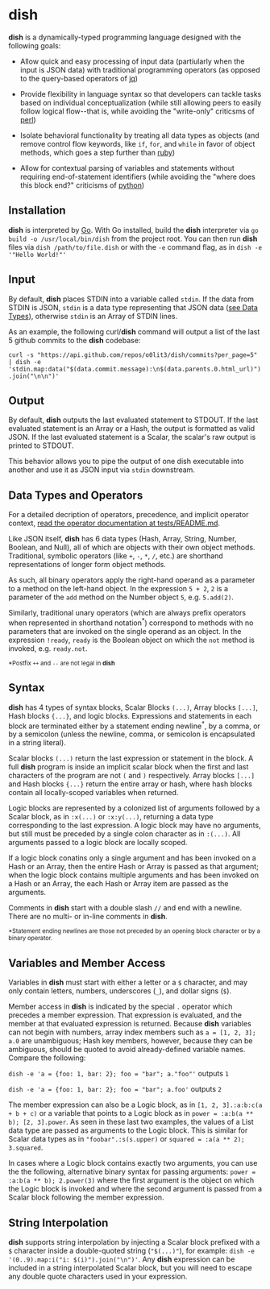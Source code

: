 # dish
**dish** is a dynamically-typed programming language designed with the following goals:

* Allow quick and easy processing of input data (partiularly when the input is JSON data) with traditional programming operators (as opposed to the query-based operators of [jq](https://github.com/stedolan/jq#readme))

* Provide flexibility in language syntax so that developers can tackle tasks based on individual conceptualization (while still allowing peers to easily follow logical flow--that is, while avoiding the "write-only" criticsms of [perl](https://github.com/Perl/perl5#readme))

* Isolate behavioral functionality by treating all data types as objects (and remove control flow keywords, like `if`, `for`, and `while` in favor of object methods, which goes a step further than [ruby](https://github.com/ruby/ruby#readme))

* Allow for contextual parsing of variables and statements without requiring end-of-statement identifiers (while avoiding the "where does this block end?" criticisms of [python](https://github.com/python/cpython#readme))

## Installation
**dish** is interpreted by [Go](https://github.com/golang/go#readme). With Go installed, build the **dish** interpreter via `go build -o /usr/local/bin/dish` from the project root. You can then run **dish** files via `dish /path/to/file.dish` or with the `-e` command flag, as in `dish -e '"Hello World!"'`

## Input
By default, **dish** places STDIN into a variable called `stdin`. If the data from STDIN is JSON, `stdin` is a data type representing that JSON data ([see Data Types](#data-types-and-operators)), otherwise `stdin` is an Array of STDIN lines.

As an example, the following curl/**dish** command will output a list of the last 5 github commits to the **dish** codebase:

```curl -s "https://api.github.com/repos/o0lit3/dish/commits?per_page=5" | dish -e 'stdin.map:data("$(data.commit.message):\n$(data.parents.0.html_url)").join("\n\n")'```

## Output
By default, **dish** outputs the last evaluated statement to STDOUT. If the last evaluated statement is an Array or a Hash, the output is formatted as valid JSON. If the last evaluated statement is a Scalar, the scalar's raw output is printed to STDOUT.

This behavior allows you to pipe the output of one dish executable into another and use it as JSON input via `stdin` downstream.

## Data Types and Operators
For a detailed decription of operators, precedence, and implicit operator context, [read the operator documentation at tests/README.md](tests/README.md).

Like JSON itself, **dish** has 6 data types (Hash, Array, String, Number, Boolean, and Null), all of which are objects with their own object methods. Traditional, symbolic operators (like `+`, `-`, `*`, `/`, etc.) are shorthand representations of longer form object methods.

As such, all binary operators apply the right-hand operand as a parameter to a method on the left-hand object. In the expression `5 + 2`, `2` is a parameter of the `add` method on the Number object `5`, e.g. `5.add(2)`.

Similarly, traditional unary operators (which are always prefix operators when represented in shorthand notation<sup>*</sup>) correspond to methods with no parameters that are invoked on the single operand as an object. In the expression `!ready`, `ready` is the Boolean object on which the `not` method is invoked, e.g. `ready.not`.

<sub>*Postfix `++` and `--` are not legal in **dish**</sub>

## Syntax
**dish** has 4 types of syntax blocks, Scalar Blocks `(...)`, Array blocks `[...]`, Hash blocks `{...}`, and logic blocks. Expressions and statements in each block are terminated either by a statement ending newline<sup>*</sup>, by a comma, or by a semicolon (unless the newline, comma, or semicolon is encapsulated in a string literal).

Scalar blocks `(...)` return the last expression or statement in the block. A full **dish** program is inside an implicit scalar block when the first and last characters of the program are not `(` and `)` respectively. Array blocks `[...]` and Hash blocks `{...}` return the entire array or hash, where hash blocks contain all locally-scoped variables when returned.

Logic blocks are represented by a colonized list of arguments followed by a Scalar block, as in `:x(...)` or `:x:y(...)`, returning a data type corresponding to the last expression. A logic block may have no arguments, but still must be preceded by a single colon character as in `:(...)`. All arguments passed to a logic block are locally scoped.

If a logic block conatins only a single argument and has been invoked on a Hash or an Array, then the entire Hash or Array is passed as that argument; when the logic block contains multiple arguments and has been invoked on a Hash or an Array, the each Hash or Array item are passed as the arguments.

Comments in **dish** start with a double slash `//` and end with a newline. There are no multi- or in-line comments in **dish**.

<sub>*Statement ending newlines are those not preceded by an opening block character or by a binary operator.</sub>

## Variables and Member Access
Variables in **dish** must start with either a letter or a `$` character, and may only contain letters, numbers, underscores (`_`), and dollar signs (`$`).

Member access in **dish** is indicated by the special `.` operator which precedes a member expression. That expression is evaluated, and the member at that evaluated expression is returned. Because **dish** variables can not begin with numbers, array index members such as `a = [1, 2, 3]; a.0` are unambiguous; Hash key members, however, because they can be ambiguous, should be quoted to avoid already-defined variable names. Compare the following:

`dish -e 'a = {foo: 1, bar: 2}; foo = "bar"; a."foo"'` outputs `1`

`dish -e 'a = {foo: 1, bar: 2}; foo = "bar"; a.foo'` outputs `2`

The member expression can also be a Logic block, as in `[1, 2, 3].:a:b:c(a + b + c)` or a variable that points to a Logic block as in `power = :a:b(a ** b); [2, 3].power`. As seen in these last two examples, the values of a List data type are passed as arguments to the Logic block. This is similar for Scalar data types as in `"foobar".:s(s.upper)` or `squared = :a(a ** 2); 3.squared`.

In cases where a Logic block contains exactly two arguments, you can use the the following, alternative binary syntax for passing arguments: `power = :a:b(a ** b); 2.power(3)` where the first argument is the object on which the Logic block is invoked and where the second argument is passed from a Scalar block following the member expression.

## String Interpolation
**dish** supports string interpolation by injecting a Scalar block prefixed with a `$` character inside a double-quoted string (`"$(...)"`), for example: `dish -e '(0..9).map:i("i: $(i)").join("\n")'`. Any **dish** expression can be included in a string interpolated Scalar block, but you will need to escape any double quote characters used in your expression.

